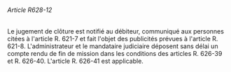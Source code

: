 ###### Article R628-12

Le jugement de clôture est notifié au débiteur, communiqué aux personnes citées à l'article R. 621-7 et fait l'objet des publicités prévues à l'article R. 621-8. L'administrateur et le mandataire judiciaire déposent sans délai un compte rendu de fin de mission dans les conditions des articles R. 626-39 et R. 626-40. L'article R. 626-41 est applicable.

